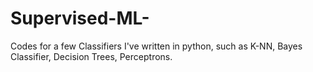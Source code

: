 # Supervised-ML-
Codes for a few Classifiers I've written in python, such as K-NN, Bayes Classifier, Decision Trees, Perceptrons.
